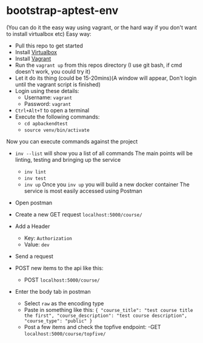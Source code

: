 # bootstrap-aptest-env
(You can do it the easy way using vagrant, or the hard way if you don't want to install virtualbox etc)
Easy way:
- Pull this repo to get started
- Install [Virtualbox](https://www.virtualbox.org/wiki/Downloads)
- Install [Vagrant](https://www.vagrantup.com/downloads.html)
- Run the `vagrant up` from this repos directory (I use git bash, if cmd doesn't work, you could try it)
- Let it do its thing (could be 15-20mins)(A window will appear, Don't login until the vagrant script is finished)
- Login using these details: 
	- Username: `vagrant`
	- Password: `vagrant`
- `Ctrl+Alt+T` to open a terminal
- Execute the following commands:
  - `cd apbackendtest`
  - `source venv/bin/activate`
  
Now you can execute commands against the project
- `inv --list` will show you a list of all commands
The main points will be linting, testing and bringing up the service
  - `inv lint`
  - `inv test`
  - `inv up`
Once you `inv up` you will build a new docker container
The service is most easily accessed using Postman
- Open postman
- Create a new GET request `localhost:5000/course/`
- Add a Header 
  - Key: `Authorization`
  - Value: `dev`
  
 - Send a request
 - POST new items to the api like this:
  	- POST `localhost:5000/course/`
  - Enter the body tab in postman
  	- Select `raw` as the encoding type
  	- Paste in something like this: `{
		"course_title": "test course title the first",
		"course_description": "test course description",
		"course_type": "public"
		}`
	- Post a few items and check the topfive endpoint:
		-GET `localhost:5000/course/topfive/`
